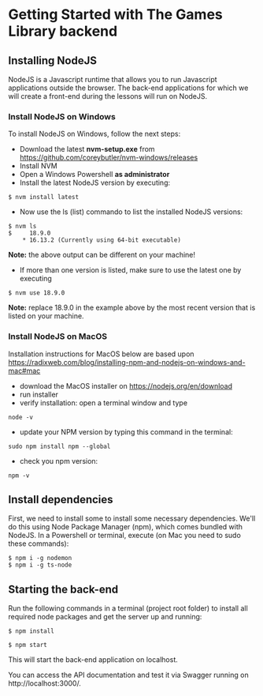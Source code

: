 # Getting Started with The Games Library backend

## Installing NodeJS

NodeJS is a Javascript runtime that allows you to run Javascript applications outside the browser. The back-end applications for which we will create a front-end during the lessons will run on NodeJS.

### Install NodeJS on Windows

To install NodeJS on Windows, follow the next steps:

-   Download the latest **nvm-setup.exe** from <https://github.com/coreybutler/nvm-windows/releases>
-   Install NVM
-   Open a Windows Powershell **as administrator**
-   Install the latest NodeJS version by executing:

```
$ nvm install latest
```

-   Now use the ls (list) commando to list the installed NodeJS versions:

```
$ nvm ls
$     18.9.0
    * 16.13.2 (Currently using 64-bit executable)
```

**Note:** the above output can be different on your machine!

-   If more than one version is listed, make sure to use the latest one by executing

```
$ nvm use 18.9.0
```

**Note:** replace 18.9.0 in the example above by the most recent version that is listed on your machine.

### Install NodeJS on MacOS

Installation instructions for MacOS below are based upon <https://radixweb.com/blog/installing-npm-and-nodejs-on-windows-and-mac#mac>

- download the MacOS installer on <https://nodejs.org/en/download>
- run installer
- verify installation: open a terminal window and type 
```
node -v
```
- update your NPM version by typing this command in the terminal:
```
sudo npm install npm --global
```
- check you npm version: 
```
npm -v
```

## Install dependencies

First, we need to install some to install some necessary dependencies. We'll do this using Node Package Manager (npm), which comes bundled with NodeJS. In a Powershell or terminal, execute (on Mac you need to sudo these commands):

```
$ npm i -g nodemon
$ npm i -g ts-node
```

## Starting the back-end

Run the following commands in a terminal (project root folder) to install all required node packages and get the server up and running:

```
$ npm install

$ npm start
```

This will start the back-end application on localhost.

You can access the API documentation and test it via Swagger running on http://localhost:3000/.
